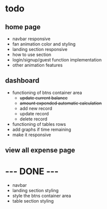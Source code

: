 # todo

## home page

- navbar responsive
- fan animation color and styling
- landing section responsive
- how to use section
- login/signup/guest function implementation
- other animation features

## dashboard

- functioning of btns container area
  - ~~update current balance~~
  - ~~amount expended automatic calculation~~
  - add new record
  - update record
  - delete record
- functioning of tables rows
- add graphs if time remaining
- make it responsive

## view all expense page

# --- DONE ---

- navbar
- landing section styling
- style the btns container area
- table section styling
